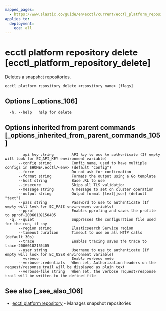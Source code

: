 ```yaml
---
mapped_pages:
  - https://www.elastic.co/guide/en/ecctl/current/ecctl_platform_repository_delete.html
applies_to:
  deployment:
    ece: all
---
```


# ecctl platform repository delete [ecctl_platform_repository_delete]

Deletes a snapshot repositories.

```
ecctl platform repository delete <repository name> [flags]
```


## Options [_options_106]

```
  -h, --help   help for delete
```


## Options inherited from parent commands [_options_inherited_from_parent_commands_105]

```
      --api-key string        API key to use to authenticate (If empty will look for EC_API_KEY environment variable)
      --config string         Config name, used to have multiple configs in $HOME/.ecctl/<env> (default "config")
      --force                 Do not ask for confirmation
      --format string         Formats the output using a Go template
      --host string           Base URL to use
      --insecure              Skips all TLS validation
      --message string        A message to set on cluster operation
      --output string         Output format [text|json] (default "text")
      --pass string           Password to use to authenticate (If empty will look for EC_PASS environment variable)
      --pprof                 Enables pprofing and saves the profile to pprof-20060102150405
  -q, --quiet                 Suppresses the configuration file used for the run, if any
      --region string         Elasticsearch Service region
      --timeout duration      Timeout to use on all HTTP calls (default 30s)
      --trace                 Enables tracing saves the trace to trace-20060102150405
      --user string           Username to use to authenticate (If empty will look for EC_USER environment variable)
      --verbose               Enable verbose mode
      --verbose-credentials   When set, Authorization headers on the request/response trail will be displayed as plain text
      --verbose-file string   When set, the verbose request/response trail will be written to the defined file
```


## See also [_see_also_106]

* [ecctl platform repository](/reference/ecctl_platform_repository.md) - Manages snapshot repositories

